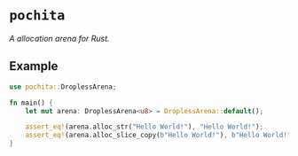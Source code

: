 # `pochita`

*A allocation arena for Rust.*

## Example

```rust
use pochita::DroplessArena;

fn main() {
    let mut arena: DroplessArena<u8> = DroplessArena::default();

    assert_eq!(arena.alloc_str("Hello World!"), "Hello World!");
    assert_eq!(arena.alloc_slice_copy(b"Hello World!"), b"Hello World!");
}
```
